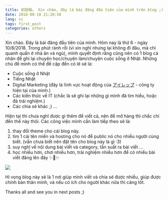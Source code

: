 ```yaml
---
title: 初投稿。 Xin chào, đây là bài đăng đầu tiên của mình trên blog ;)
date: 2018-08-10 21:28:58
lang: vi
tags: first_post
categories: others
---
```


Xin chào. Đây là bài đăng đầu tiên của mình.
Hôm nay là thứ 6 - ngày 10/8/2018. Trong phút rảnh rỗi (vì xin nghỉ nhưng lại không đi đâu, mà chỉ quanh quẩn ở nhà ăn và ngủ), mình quyết định rằng cũng nên có 1 blog cá nhân để ghi lại chuyện học/chuyện làm/chuyện cuộc sống ở Nhật. 
Những chủ đề mình có thể đề cập đến có lẽ sẽ là:
* Cuộc sống ở Nhật
* Tiếng Nhật
* Digital Marketing (đây là lĩnh vực hoạt động của [アイレップ](https://www.irep.co.jp/) - công ty hiện tại của mình.)
* Các kiến thức về IT (chắc là sẽ ghi lại những gì mình đã tìm hiểu, hoặc đã trải nghiệm.)
* Các chia sẻ khác ;) 
...

Hiện tại thì chưa nghĩ được gì thêm để viết cả, nên để mở hàng thì chắc chỉ đến thế này thôi. Các công việc mình cần làm tiếp theo sẽ là:
1. thay đổi theme cho cái blog này. 
2. tìm 1 cái tên miền và hosting cho nó để public nó cho nhiều người cùng biết. (vẫn chưa biết nên đặt tên cho blog này là gì :3)
3. suy nghĩ về nội dung bài viết và category, tần suất ra bài viết ...
4. học nhiều hơn, chơi nhiều hơn, trải nghiệm nhiều hơn để có nhiều bài viết đăng lên đây :sparkles::metal::sparkles:

![](http://www.cjbecker.com/wp-content/uploads/2018/01/hope.jpg)

Hi vọng blog này sẽ là 1 nơi giúp mình viết và chia sẻ được nhiều, giúp được chính bản thân mình, và nếu có ích cho người khác nữa thì càng tốt.

Thanks all and see you in next posts ;)
